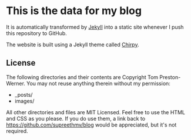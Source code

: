 # This is the data for my blog

It is automatically transformed by [Jekyll](http://github.com/jekyll/jekyll)
into a static site whenever I push this repository to GitHub.

The website is built using a Jekyll theme called [Chirpy](https://github.com/cotes2020/jekyll-theme-chirpy).

## License

The following directories and their contents are Copyright Tom Preston-Werner.
You may not reuse anything therein without my permission:

* \_posts/
* images/

All other directories and files are MIT Licensed. Feel free to use the HTML and
CSS as you please. If you do use them, a link back to
https://github.com/supreethmv/blog would be appreciated, but it's not required.
